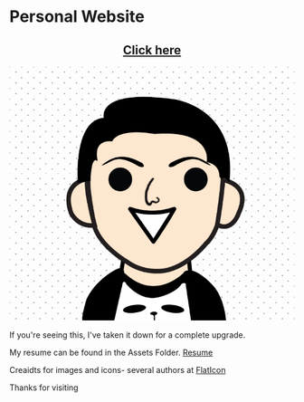 # Personal Website

## <center> [Click here](http://www.jh4.xyz/) </center> 

![Bad connection](images/2019-06-23-13-39-00.png)





If you're seeing this, I've taken it down for a complete upgrade. 

My resume can be found in the Assets Folder. [Resume](Assets/resume.pdf) 

Creaidts for images and icons- several authors at [FlatIcon](https://www.flaticon.com/) 

Thanks for visiting
